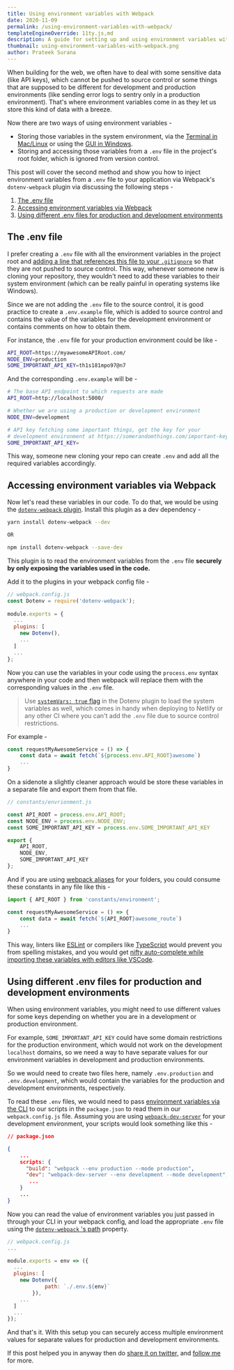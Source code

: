 ```yaml
---
title: Using environment variables with Webpack
date: 2020-11-09
permalink: /using-environment-variables-with-webpack/
templateEngineOverride: 11ty.js,md
description: A guide for setting up and using environment variables with Webpack and handling different values for Production and Development environments.
thumbnail: using-environment-variables-with-webpack.png
author: Prateek Surana
---
```


When building for the web, we often have to deal with some sensitive data (like API keys), which cannot be pushed to source control or some things that are supposed to be different for development and production environments (like sending error logs to sentry only in a production environment). That's where environment variables come in as they let us store this kind of data with a breeze.

Now there are two ways of using environment variables -

- Storing those variables in the system environment, via the [Terminal in Mac/Linux](https://medium.com/@youngstone89/setting-up-environment-variables-in-mac-os-28e5941c771c) or using the [GUI in Windows](https://docs.oracle.com/en/database/oracle/r-enterprise/1.5.1/oread/creating-and-modifying-environment-variables-on-windows.html).
- Storing and accessing those variables from a `.env` file in the project's root folder, which is ignored from version control.

This post will cover the second method and show you how to inject environment variables from a `.env` file to your application via Webpack's `dotenv-webpack` plugin via discussing the following steps -

1. [The .env file](#the-dot-env-file)
2. [Accessing environment variables via Webpack](#accessing-environment-variables-via-webpack)
3. [Using different .env files for production and development environments](#using-different-env-for-production-and-development)

<h2 id="the-dot-env-file">The .env file</h2>

I prefer creating a `.env` file with all the environment variables in the project root and [adding a line that references this file to your `.gitignore`](https://www.atlassian.com/git/tutorials/saving-changes/gitignore)  so that they are not pushed to source control. This way, whenever someone new is cloning your repository, they wouldn't need to add these variables to their system environment (which can be really painful in operating systems like Windows).

Since we are not adding the `.env` file to the source control, it is good practice to create a `.env.example` file, which is added to source control and contains the value of the variables for the development environment or contains comments on how to obtain them. 

For instance, the `.env` file for your production environment could be like -

```bash
API_ROOT=https://myawesomeAPIRoot.com/
NODE_ENV=production
SOME_IMPORTANT_API_KEY=th1s181mpo97@n7
```

And the corresponding `.env.example` will be - 

```bash
# The base API endpoint to which requests are made
API_ROOT=http://localhost:5000/

# Whether we are using a production or development environment
NODE_ENV=development

# API key fetching some important things, get the key for your 
# development environment at https://somerandomthings.com/important-keys 
SOME_IMPORTANT_API_KEY=
```

This way, someone new cloning your repo can create `.env` and add all the required variables accordingly.

<h2 id="accessing-environment-variables-via-webpack">Accessing environment variables via Webpack</h2>

Now let's read these variables in our code. To do that, we would be using the [`dotenv-webpack` plugin](https://www.npmjs.com/package/dotenv-webpack). Install this plugin as a dev dependency -

```bash
yarn install dotenv-webpack --dev

OR

npm install dotenv-webpack --save-dev
```

This plugin is to read the environment variables from the `.env` file **securely by only exposing the variables used in the code.**

Add it to the plugins in your webpack config file -

```jsx
// webpack.config.js
const Dotenv = require('dotenv-webpack');
 
module.exports = {
  ...
  plugins: [
    new Dotenv(),
    ...
  ]
  ...
};
```

Now you can use the variables in your code using the `process.env` syntax anywhere in your code and then webpack will replace them with the corresponding values in the `.env` file.

> Use [`systemVars: true` flag](https://www.npmjs.com/package/dotenv-webpack#properties) in the Dotenv plugin to load the system variables as well, which comes in handy when deploying to Netlify or any other CI where you can't add the `.env` file due to source control restrictions. 

For example -

```jsx
const requestMyAwesomeService = () => {
	const data = await fetch(`${process.env.API_ROOT}awesome`)
	...
}
```

On a sidenote a slightly cleaner approach would be store these variables in a separate file and export them from that file.

```jsx
// constants/envrionment.js

const API_ROOT = process.env.API_ROOT;
const NODE_ENV = process.env.NODE_ENV;
const SOME_IMPORTANT_API_KEY = process.env.SOME_IMPORTANT_API_KEY

export {
	API_ROOT,
	NODE_ENV,
	SOME_IMPORTANT_API_KEY
};
```

And if you are using [webpack aliases](https://webpack.js.org/configuration/resolve/) for your folders, you could consume these constants in any file like this -

```jsx
import { API_ROOT } from 'constants/environment';

const requestMyAwesomeService = () => {
	const data = await fetch(`${API_ROOT}awesome_route`)
	...
}
```

This way, linters like [ESLint](https://eslint.org/) or compilers like [TypeScript](https://www.typescriptlang.org/) would prevent you from spelling mistakes, and you would get [nifty auto-complete while importing these variables with editors like VSCode](https://code.visualstudio.com/docs/editor/intellisense).

<h2 id="using-different-env-for-production-and-development">Using different .env files for production and development environments</h2>

When using environment variables, you might need to use different values for some keys depending on whether you are in a development or production environment.

For example, `SOME_IMPORTANT_API_KEY` could have some domain restrictions for the production environment, which would not work on the development `localhost` domains, so we need a way to have separate values for our environment variables in development and production environments.

So we would need to create two files here, namely `.env.production` and `.env.development`, which would contain the variables for the production and development environments, respectively.

To read these `.env` files, we would need to pass [environment variables via the CLI](https://webpack.js.org/guides/environment-variables/) to our scripts in the `package.json` to read them in our `webpack.config.js` file. Assuming you are using [`webpack-dev-server`](https://webpack.js.org/configuration/dev-server/) for your development environment, your scripts would look something like this -

```json
// package.json

{
	...
	scripts: {
	  "build": "webpack --env production --mode production",
	  "dev": "webpack-dev-server --env development --mode development",
	   ...
  	}
	...
}
```

Now you can read the value of environment variables you just passed in through your CLI in your webpack config, and load the appropriate `.env` file using the [`dotenv-webpack` 's path](https://github.com/mrsteele/dotenv-webpack#properties) property.

```jsx
// webpack.config.js
...

module.exports = env => ({
  ...
  plugins: [
    new Dotenv({
			path: `./.env.${env}`
		}),
    ...
  ]
  ...
});
```
And that's it. With this setup you can securely access multiple environment values for separate values for production and development environments.

If this post helped you in anyway then do [share it on twitter,](https://twitter.com/intent/tweet?url=https%3A%2F%2Fprateeksurana.me%2Fblog%2Fusing-environment-variables-with-webpack%2F&text=Using%20environment%20variables%20with%20Webpack%20by%20@psuranas) and [follow me](http://twitter.com/psuranas) for more.